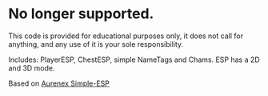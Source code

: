 # No longer supported.
This code is provided for educational purposes only, it does not call for anything, and any use of it is your sole responsibility.

Includes: PlayerESP, ChestESP, simple NameTags and Chams. ESP has a 2D and 3D mode.

Based on [Aurenex Simple-ESP](https://github.com/aurenex/simple-esp)
